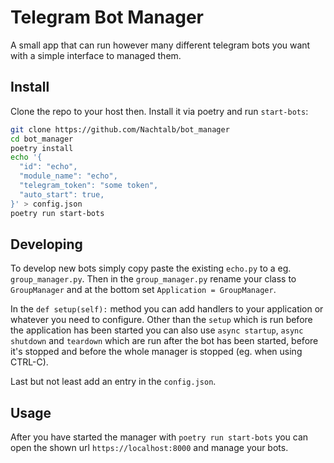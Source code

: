 # Telegram Bot Manager

A small app that can run however many different telegram bots you want with a
simple interface to managed them.

## Install

Clone the repo to your host then. Install it via poetry and run `start-bots`:

```bash
git clone https://github.com/Nachtalb/bot_manager
cd bot_manager
poetry install
echo '{
  "id": "echo",
  "module_name": "echo",
  "telegram_token": "some token",
  "auto_start": true,
}' > config.json
poetry run start-bots
```

## Developing

To develop new bots simply copy paste the existing `echo.py` to a eg. `group_manager.py`.
Then in the `group_manager.py` rename your class to `GroupManager` and at the
bottom set `Application = GroupManager`.

In the `def setup(self):` method you can add handlers to your application or
whatever you need to configure. Other than the `setup` which is run before the
application has been started you can also use `async startup`, `async shutdown`
and `teardown` which are run after the bot has been started, before it's
stopped and before the whole manager is stopped (eg. when using CTRL-C).

Last but not least add an entry in the `config.json`.

## Usage

After you have started the manager with `poetry run start-bots` you can open
the shown url `https://localhost:8000` and manage your bots.
